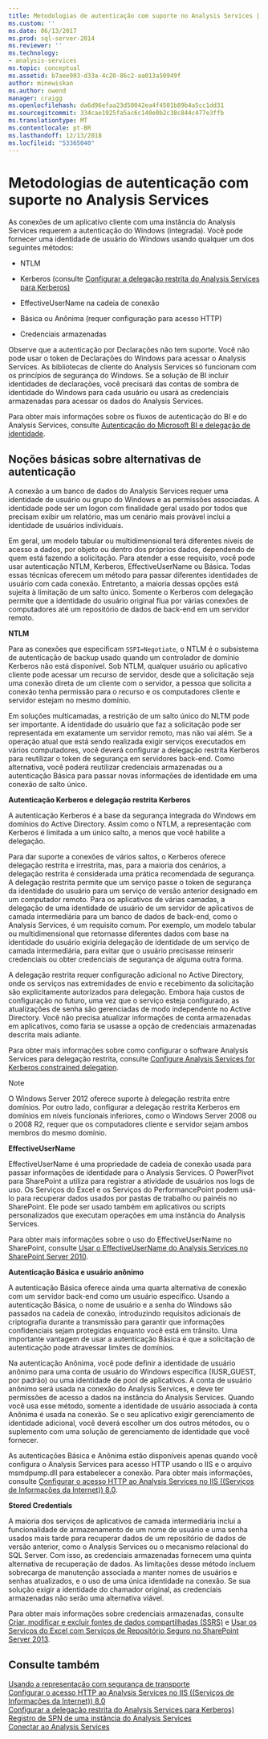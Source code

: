 ```yaml
---
title: Metodologias de autenticação com suporte no Analysis Services | Microsoft Docs
ms.custom: ''
ms.date: 06/13/2017
ms.prod: sql-server-2014
ms.reviewer: ''
ms.technology:
- analysis-services
ms.topic: conceptual
ms.assetid: b7aee903-d33a-4c20-86c2-aa013a50949f
author: minewiskan
ms.author: owend
manager: craigg
ms.openlocfilehash: da6d96efaa23d50042ea4f4501b89b4a5cc1dd31
ms.sourcegitcommit: 334cae1925fa5ac6c140e0b2c38c844c477e3ffb
ms.translationtype: MT
ms.contentlocale: pt-BR
ms.lasthandoff: 12/13/2018
ms.locfileid: "53365040"
---
```

# <a name="authentication-methodologies-supported-by-analysis-services"></a>Metodologias de autenticação com suporte no Analysis Services
  As conexões de um aplicativo cliente com uma instância do Analysis Services requerem a autenticação do Windows (integrada). Você pode fornecer uma identidade de usuário do Windows usando qualquer um dos seguintes métodos:  
  
-   NTLM  
  
-   Kerberos (consulte [Configurar a delegação restrita do Analysis Services para Kerberos)](configure-analysis-services-for-kerberos-constrained-delegation.md)  
  
-   EffectiveUserName na cadeia de conexão  
  
-   Básica ou Anônima (requer configuração para acesso HTTP)  
  
-   Credenciais armazenadas  
  
 Observe que a autenticação por Declarações não tem suporte. Você não pode usar o token de Declarações do Windows para acessar o Analysis Services. As bibliotecas de cliente do Analysis Services só funcionam com os princípios de segurança do Windows. Se a solução de BI incluir identidades de declarações, você precisará das contas de sombra de identidade do Windows para cada usuário ou usará as credenciais armazenadas para acessar os dados do Analysis Services.  
  
 Para obter mais informações sobre os fluxos de autenticação do BI e do Analysis Services, consulte [Autenticação do Microsoft BI e delegação de identidade](https://go.microsoft.com/fwlink/?LinkID=286576).  
  
##  <a name="bkmk_auth"></a> Noções básicas sobre alternativas de autenticação  
 A conexão a um banco de dados do Analysis Services requer uma identidade de usuário ou grupo do Windows e as permissões associadas. A identidade pode ser um logon com finalidade geral usado por todos que precisam exibir um relatório, mas um cenário mais provável inclui a identidade de usuários individuais.  
  
 Em geral, um modelo tabular ou multidimensional terá diferentes níveis de acesso a dados, por objeto ou dentro dos próprios dados, dependendo de quem está fazendo a solicitação. Para atender a esse requisito, você pode usar autenticação NTLM, Kerberos, EffectiveUserName ou Básica. Todas essas técnicas oferecem um método para passar diferentes identidades de usuário com cada conexão. Entretanto, a maioria dessas opções está sujeita à limitação de um salto único. Somente o Kerberos com delegação permite que a identidade do usuário original flua por várias conexões de computadores até um repositório de dados de back-end em um servidor remoto.  
  
 **NTLM**  
  
 Para as conexões que especificam `SSPI=Negotiate`, o NTLM é o subsistema de autenticação de backup usado quando um controlador de domínio Kerberos não está disponível. Sob NTLM, qualquer usuário ou aplicativo cliente pode acessar um recurso de servidor, desde que a solicitação seja uma conexão direta de um cliente com o servidor, a pessoa que solicita a conexão tenha permissão para o recurso e os computadores cliente e servidor estejam no mesmo domínio.  
  
 Em soluções multicamadas, a restrição de um salto único do NLTM pode ser importante. A identidade do usuário que faz a solicitação pode ser representada em exatamente um servidor remoto, mas não vai além. Se a operação atual que está sendo realizada exigir serviços executados em vários computadores, você deverá configurar a delegação restrita Kerberos para reutilizar o token de segurança em servidores back-end. Como alternativa, você poderá reutilizar credenciais armazenadas ou a autenticação Básica para passar novas informações de identidade em uma conexão de salto único.  
  
 **Autenticação Kerberos e delegação restrita Kerberos**  
  
 A autenticação Kerberos é a base da segurança integrada do Windows em domínios do Active Directory. Assim como o NTLM, a representação com Kerberos é limitada a um único salto, a menos que você habilite a delegação.  
  
 Para dar suporte a conexões de vários saltos, o Kerberos oferece delegação restrita e irrestrita, mas, para a maioria dos cenários, a delegação restrita é considerada uma prática recomendada de segurança. A delegação restrita permite que um serviço passe o token de segurança da identidade do usuário para um serviço de versão anterior designado em um computador remoto. Para os aplicativos de várias camadas, a delegação de uma identidade de usuário de um servidor de aplicativos de camada intermediária para um banco de dados de back-end, como o Analysis Services, é um requisito comum. Por exemplo, um modelo tabular ou multidimensional que retornasse diferentes dados com base na identidade do usuário exigiria delegação de identidade de um serviço de camada intermediária, para evitar que o usuário precisasse reinserir credenciais ou obter credenciais de segurança de alguma outra forma.  
  
 A delegação restrita requer configuração adicional no Active Directory, onde os serviços nas extremidades de envio e recebimento da solicitação são explicitamente autorizados para delegação. Embora haja custos de configuração no futuro, uma vez que o serviço esteja configurado, as atualizações de senha são gerenciadas de modo independente no Active Directory. Você não precisa atualizar informações de conta armazenadas em aplicativos, como faria se usasse a opção de credenciais armazenadas descrita mais adiante.  
  
 Para obter mais informações sobre como configurar o software Analysis Services para delegação restrita, consulte [Configure Analysis Services for Kerberos constrained delegation](configure-analysis-services-for-kerberos-constrained-delegation.md).  
  
> [!NOTE]  
>  O Windows Server 2012 oferece suporte à delegação restrita entre domínios. Por outro lado, configurar a delegação restrita Kerberos em domínios em níveis funcionais inferiores, como o Windows Server 2008 ou o 2008 R2, requer que os computadores cliente e servidor sejam ambos membros do mesmo domínio.  
  
 **EffectiveUserName**  
  
 EffectiveUserName é uma propriedade de cadeia de conexão usada para passar informações de identidade para o Analysis Services. O PowerPivot para SharePoint a utiliza para registrar a atividade de usuários nos logs de uso. Os Serviços do Excel e os Serviços do PerformancePoint podem usá-lo para recuperar dados usados por pastas de trabalho ou painéis no SharePoint. Ele pode ser usado também em aplicativos ou scripts personalizados que executam operações em uma instância do Analysis Services.  
  
 Para obter mais informações sobre o uso do EffectiveUserName no SharePoint, consulte [Usar o EffectiveUserName do Analysis Services no SharePoint Server 2010](https://go.microsoft.com/fwlink/?LinkId=311905).  
  
 **Autenticação Básica e usuário anônimo**  
  
 A autenticação Básica oferece ainda uma quarta alternativa de conexão com um servidor back-end como um usuário específico. Usando a autenticação Básica, o nome de usuário e a senha do Windows são passados na cadeia de conexão, introduzindo requisitos adicionais de criptografia durante a transmissão para garantir que informações confidenciais sejam protegidas enquanto você está em trânsito. Uma importante vantagem de usar a autenticação Básica é que a solicitação de autenticação pode atravessar limites de domínios.  
  
 Na autenticação Anônima, você pode definir a identidade de usuário anônimo para uma conta de usuário do Windows específica (IUSR_GUEST, por padrão) ou uma identidade de pool de aplicativos. A conta de usuário anônimo será usada na conexão do Analysis Services, e deve ter permissões de acesso a dados na instância do Analysis Services. Quando você usa esse método, somente a identidade de usuário associada à conta Anônima é usada na conexão. Se o seu aplicativo exigir gerenciamento de identidade adicional, você deverá escolher um dos outros métodos, ou o suplemento com uma solução de gerenciamento de identidade que você fornecer.  
  
 As autenticações Básica e Anônima estão disponíveis apenas quando você configura o Analysis Services para acesso HTTP usando o IIS e o arquivo msmdpump.dll para estabelecer a conexão. Para obter mais informações, consulte [Configurar o acesso HTTP ao Analysis Services no IIS &#40;(Serviços de Informações da Internet)&#41; 8.0](configure-http-access-to-analysis-services-on-iis-8-0.md).  
  
 **Stored Credentials**  
  
 A maioria dos serviços de aplicativos de camada intermediária inclui a funcionalidade de armazenamento de um nome de usuário e uma senha usados mais tarde para recuperar dados de um repositório de dados de versão anterior, como o Analysis Services ou o mecanismo relacional do SQL Server. Com isso, as credenciais armazenadas fornecem uma quinta alternativa de recuperação de dados. As limitações desse método incluem sobrecarga de manutenção associada a manter nomes de usuários e senhas atualizados, e o uso de uma única identidade na conexão. Se sua solução exigir a identidade do chamador original, as credenciais armazenadas não serão uma alternativa viável.  
  
 Para obter mais informações sobre credenciais armazenadas, consulte [Criar, modificar e excluir fontes de dados compartilhadas &#40;SSRS&#41;](../../reporting-services/report-data/create-modify-and-delete-shared-data-sources-ssrs.md) e [Usar os Serviços do Excel com Serviços de Repositório Seguro no SharePoint Server 2013](https://go.microsoft.com/fwlink/?LinkID=309869).  
  
## <a name="see-also"></a>Consulte também  
 [Usando a representação com segurança de transporte](https://go.microsoft.com/fwlink/?LinkId=311727)   
 [Configurar o acesso HTTP ao Analysis Services no IIS &#40;(Serviços de Informações da Internet)&#41; 8.0](configure-http-access-to-analysis-services-on-iis-8-0.md)   
 [Configurar a delegação restrita do Analysis Services para Kerberos)](configure-analysis-services-for-kerberos-constrained-delegation.md)   
 [Registro de SPN de uma instância do Analysis Services](spn-registration-for-an-analysis-services-instance.md)   
 [Conectar ao Analysis Services](connect-to-analysis-services.md)  
  
  

